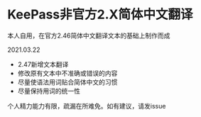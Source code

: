 # KeePass非官方2.X简体中文翻译

本人自用，在官方2.46简体中文翻译文本的基础上制作而成

2021.03.22
* 2.47新增文本翻译
* 修改原有文本中不准确或错误的内容
* 尽量使语法用词贴合简体中文的习惯
* 尽量保持用词的统一性

个人精力能力有限，疏漏在所难免。如有建议，请发issue
